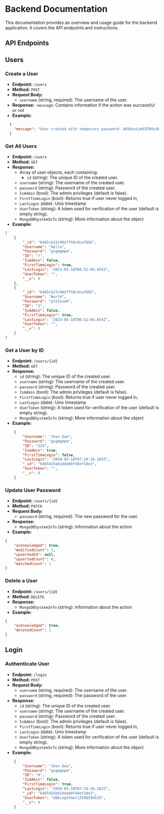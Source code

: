 # Backend Documentation

This documentation provides an overview and usage guide for the backend application. It covers the API endpoints and instructions.

## API Endpoints

## Users

### Create a User

- **Endpoint:** `/users`
- **Method:** `POST`
- **Request Body:**
  - `username` (string, required): The username of the user.
- **Response:** -`message`: Contains information if the action was successful or not
- **Example:**

```Json
  {
    "message": "User created with temporary password: A6VbzvLwHVZFW3c46MiEXo."
  }
```

### Get All Users

- **Endpoint:** `/users`
- **Method:** `GET`
- **Response:**
  - Array of user objects, each containing:
    - `id` (string): The unique ID of the created user.
  - `username` (string): The username of the created user.
  - `password` (string): Password of the created user.
  - `IsAdmin` (bool): The admin privileges (default is false).
  - `FirstTimeLogin` (bool): Returns true if user never logged in,
  - `LastLogin` (date): Unix timestamp
  - `UserToken` (string): A token used for verification of the user (default is empty string).
  - `MongoDBSystemInfo` (string): More information about the object
- **Example:**

```JSON
[
    {
        "_id": "6465cb22c902ff58c9caf692",
        "Username": "Hello",
        "Password": "gxgmgmpm",
        "ID": "7",
        "IsAdmin": false,
        "FirstTimeLogin": true,
        "LastLogin": "2023-05-18T06:52:04.654Z",
        "UserToken": "",
        "__v": 0
    },
    {
        "_id": "6465cb27c902ff58c9caf695",
        "Username": "World",
        "Password": "p721nvw0",
        "ID": "1",
        "IsAdmin": false,
        "FirstTimeLogin": true,
        "LastLogin": "2023-05-18T06:52:04.654Z",
        "UserToken": "",
        "__v": 0
    }
]
```

### Get a User by ID

- **Endpoint:** `/users/{id}`
- **Method:** `GET`
- **Response:**
  - `id` (string): The unique ID of the created user.
  - `username` (string): The username of the created user.
  - `password` (string): Password of the created user.
  - `IsAdmin` (bool): The admin privileges (default is false).
  - `FirstTimeLogin` (bool): Returns true if user never logged in,
  - `LastLogin` (date): Unix timestamp
  - `UserToken` (string): A token used for verification of the user (default is empty string).
  - `MongoDBSystemInfo` (string): More information about the object
- **Example:**

```Json
    {
        "Username": "Jhon Doe",
        "Password": "gxgmgmpm",
        "ID": "125",
        "IsAdmin": true,
        "FirstTimeLogin": false,
        "LastLogin": "2038-05-18T07:19:36.103Z",
        "_id": "6465d2dab1dda60f48ef10e3",
        "UserToken": "",
        "__v": 0
    }
```

### Update User Password

- **Endpoint:** `/users/{id}`
- **Method:** `PATCH`
- **Request Body:**
  - `password` (string, required): The new password for the user.
- **Response:**
  - `MongoDBSystemInfo` (string): Information about the action
- **Example:**

```JSON
{
    "acknowledged": true,
    "modifiedCount": 1,
    "upsertedId": null,
    "upsertedCount": 0,
    "matchedCount": 1
}
```

### Delete a User

- **Endpoint:** `/users/{id}`
- **Method:** `DELETE`
- **Response:**
  - `MongoDBSystemInfo` (string): Information about the action
- **Example:**

```JSON
{
    "acknowledged": true,
    "deletedCount": 1
}
```

## Login

### Authenticate User

- **Endpoint:** `/login`
- **Method:** `POST`
- **Request Body:**
  - `username` (string, required): The username of the user.
  - `password` (string, required): The password of the user.
- **Response:**
  - `id` (string): The unique ID of the created user.
  - `username` (string): The username of the created user.
  - `password` (string): Password of the created user.
  - `IsAdmin` (bool): The admin privileges (default is false).
  - `FirstTimeLogin` (bool): Returns true if user never logged in,
  - `LastLogin` (date): Unix timestamp
  - `UserToken` (string): A token used for verification of the user (default is empty string).
  - `MongoDBSystemInfo` (string): More information about the object
- **Example:**

```Json
    {
        "Username": "Jhon Doe",
        "Password": "gxgmgmpm",
        "ID": "6",
        "IsAdmin": false,
        "FirstTimeLogin": true,
        "LastLogin": "2038-05-18T07:19:36.103Z",
        "_id": "6465d2dab1dda60f48ef10e3",
        "UserToken": "d86csp57mnl1ZV8QI9HS3O",
        "__v": 0
    }
```

